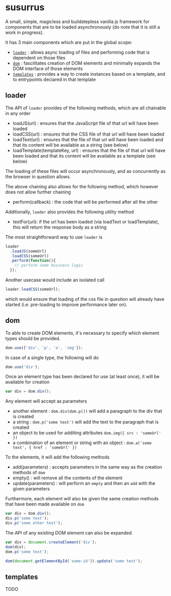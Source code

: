 # susurrus

A small, simple, magicless and buildstepless vanilla js framework for components that are to be loaded asynchronously (do note that it is still a work in progress).

It has 3 main components which are put in the global scope:
- [`loader`](#loader) : allows async loading of files and performing code that is dependent on those files
- [`dom`](#dom) : fascilitates creation of DOM elements and minimally expands the DOM interface of those elements  
- [`templates`](#templates) : provides a way to create instances based on a template, and to entrypoints declared in that template

## loader

The API of `loader` provides of the following methods, which are all chainable in any order
- loadJS(url) : ensures that the JavaScript file of that url will have been loaded
- loadCSS(url) : ensures that the CSS file of that url will have been loaded
- loadText(url) : ensures that the file of that url will have been loaded and that its content will be available as a string (see below)
- loadTemplate(templateKey, url) : ensures that the file of that url will have been loaded and that its content will be available as a template (see below)

The loading of these files will occur asynchronously, and as concurrently as the browser in question allows.

The above chaining also allows for the following method, which however does not allow further chaining
- perform(callback) : the code that will be performed after all the other 

Additionally, `loader` also provides the following utility method
- textFor(url): if the url has been loaded (via loadText or loadTemplate), this will return the response body as a string

The most straightforward way to use `loader` is
```javascript
loader
  .loadJS(someUrl)
  .loadCSS(someUrl)
  .perform(function(){
    // perform some business logic
  });
```

Another usecase would include an isolated call
```javascript
loader.loadCSS(someUrl);
```
which would ensure that loading of the css file in question will already have started (i.e. pre-loading to improve performance later on).

## dom

To able to create DOM elements, it's necessary to specify which element types should be provided.
```javascript
dom.use(['div', 'p', 'a', 'img']);
```
In case of a single type, the following will do
```javascript
dom.use('div');
```
Once an element type has been declared for use (at least once), it will be available for creation
```javascript
var div = dom.div();
```
Any element will accept as parameters
- another element : `dom.div(dom.p())` will add a paragraph to the div that is created
- a string : `dom.p('some text')` will add the text to the paragraph that is created
- an object to be used for additing attributes `dom.img({ src : 'someUrl' })`
- a combination of an element or string with an object : `dom.a('some text', { href : 'someUrl' })`

To the elements, it will add the following methods
- add(parameters) : accepts parameters in the same way as the creation methods of `dom` 
- empty() : will remove all the contents of the element
- update(parameters) : will perform an `empty` and then an `add` with the given parameters

Furthermore, each element will also be given the same creation methods that have been made available on `dom`
```javascript
var div = dom.div();
div.p('some text');
div.p('some other text');
```
The API of any existing DOM element can also be expanded
```javascript
var div = document.createElement('div');
dom(div);
dom.p('some text');

dom(document.getElementById('some-id')).update('some text');
```

## templates

TODO


